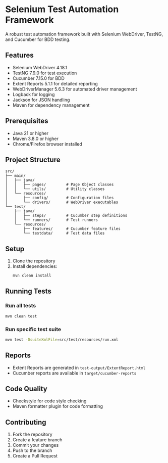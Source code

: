 # Selenium Test Automation Framework

A robust test automation framework built with Selenium WebDriver, TestNG, and Cucumber for BDD testing.

## Features

- Selenium WebDriver 4.18.1
- TestNG 7.9.0 for test execution
- Cucumber 7.15.0 for BDD
- Extent Reports 5.1.1 for detailed reporting
- WebDriverManager 5.6.3 for automated driver management
- Logback for logging
- Jackson for JSON handling
- Maven for dependency management

## Prerequisites

- Java 21 or higher
- Maven 3.8.0 or higher
- Chrome/Firefox browser installed

## Project Structure

```
src/
├── main/
│   ├── java/
│   │   ├── pages/         # Page Object classes
│   │   └── utils/         # Utility classes
│   └── resources/
│       ├── config/        # Configuration files
│       └── drivers/       # WebDriver executables
└── test/
    ├── java/
    │   ├── steps/         # Cucumber step definitions
    │   └── runners/       # Test runners
    └── resources/
        ├── features/      # Cucumber feature files
        └── testdata/      # Test data files
```

## Setup

1. Clone the repository
2. Install dependencies:
   ```bash
   mvn clean install
   ```

## Running Tests

### Run all tests
```bash
mvn clean test
```

### Run specific test suite
```bash
mvn test -DsuiteXmlFile=src/test/resources/run.xml
```

## Reports

- Extent Reports are generated in `test-output/ExtentReport.html`
- Cucumber reports are available in `target/cucumber-reports`

## Code Quality

- Checkstyle for code style checking
- Maven formatter plugin for code formatting

## Contributing

1. Fork the repository
2. Create a feature branch
3. Commit your changes
4. Push to the branch
5. Create a Pull Request 